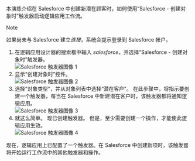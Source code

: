 本演练介绍在 Salesforce 中创建新潜在顾客时，如何使用“Salesforce - 创建对象时”触发器启动逻辑应用工作流。

> [!NOTE]
> 如果尚未与 Salesforce 建立*连接*，系统会提示登录到 Salesforce 帐户。  
> 
> 

1. 在逻辑应用设计器的搜索框中输入 *salesforce*，并选择“Salesforce - 创建对象时”触发器。  
   ![Salesforce 触发器图像 1](./media/connectors-create-api-salesforce/trigger-1.png)   
2. 显示“创建对象时”控件。  
   ![Salesforce 触发器图像 2](./media/connectors-create-api-salesforce/trigger-2.png)   
3. 选择“对象类型”，并从对象列表中选择“潜在客户”。 在此步骤中，将指示要创建一个触发器，每当在 Salesforce 中新建潜在客户时，该触发器都将通知逻辑应用。   
   ![Salesforce 触发器图像 3](./media/connectors-create-api-salesforce/trigger-3.png)   
4. 就这么简单。 现已创建触发器。 但是，至少需要创建一个操作，才能使此逻辑应用生效。    
   ![Salesforce 触发器图像 4](./media/connectors-create-api-salesforce/trigger-4.png)   

现在，逻辑应用上已配置了一个触发器。在 Salesforce 中创建新项时，该触发器将开始运行工作流中的其他触发器和操作。  

